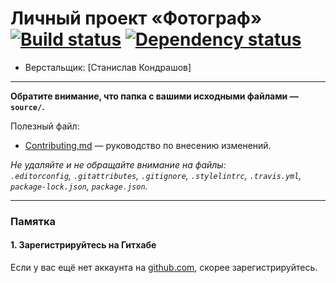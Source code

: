 # Личный проект «Фотограф» [![Build status][travis-image]][travis-url] [![Dependency status][dependency-image]][dependency-url]

* Верстальщик: [Станислав Кондрашов]


---

**Обратите внимание, что папка с вашими исходными файлами — `source/`.**

Полезный файл:

- [Contributing.md](Contributing.md) — руководство по внесению изменений.

_Не удаляйте и не обращайте внимание на файлы:_<br>
_`.editorconfig`, `.gitattributes`, `.gitignore`, `.stylelintrc`, `.travis.yml`, `package-lock.json`, `package.json`._

---

### Памятка

#### 1. Зарегистрируйтесь на Гитхабе

Если у вас ещё нет аккаунта на [github.com](https://github.com/join), скорее зарегистрируйтесь.


[travis-image]: https://travis-ci.com/htmlacademy-adaptive/207684-mishka-18.svg?branch=master
[travis-url]: https://travis-ci.com/htmlacademy-adaptive/207684-mishka-18
[dependency-image]: https://david-dm.org/htmlacademy-adaptive/207684-mishka-18/dev-status.svg?style=flat-square
[dependency-url]: https://david-dm.org/htmlacademy-adaptive/207684-mishka-18?type=dev
